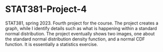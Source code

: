# STAT381-Project-4
STAT381, spring 2023.
Fourth project for the course.
The project creates a graph, while I identify details such as what is happening within a standard normal distribution. The project eventually shows two images, one about the standard normal distribution density function, and a normal CDF function. It is essentially a statistics exercise.
